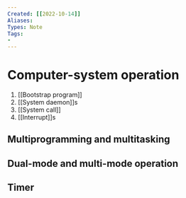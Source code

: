 ```yaml
---
Created: [[2022-10-14]]
Aliases: 
Types: Note
Tags: 
- 
---
```

# Computer-system operation
1. [[Bootstrap program]]
2. [[System daemon]]s
3. [[System call]]
4. [[Interrupt]]s

## Multiprogramming and multitasking



















## Dual-mode and multi-mode operation

## Timer
